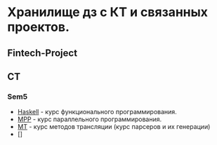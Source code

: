# Хранилище дз с КТ и связанных проектов.

## Fintech-Project

## CT

### Sem5
  - [Haskell](ProgrammCourses/Sem5/haskell) - курс функционального программирования.
  - [MPP](ProgrammCourses/Sem5/mpp) - курс параллельного программирования.
  - [MT](ProgrammCourses/Sem5/mt) - курс методов трансляции (курс парсеров и их генерации)
  - []
